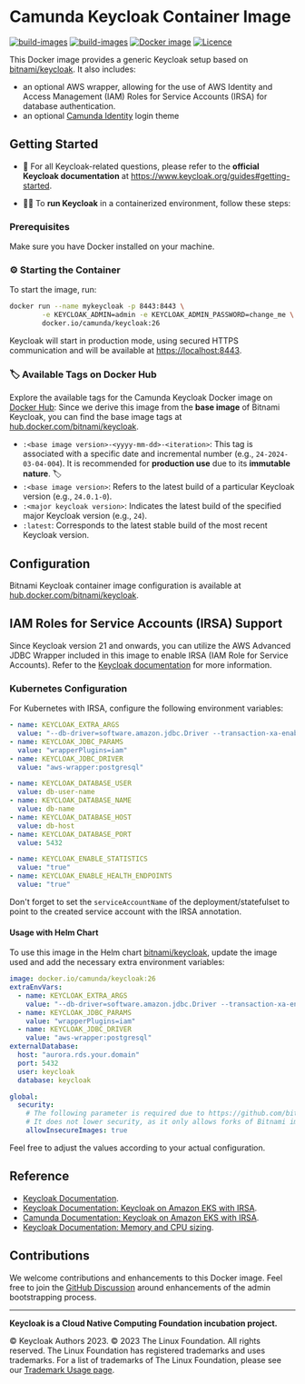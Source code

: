 # Camunda Keycloak Container Image

[![build-images](https://img.shields.io/badge/Camunda-FC5D0D)](https://www.camunda.com/)
[![build-images](https://github.com/camunda/keycloak/actions/workflows/build-images.yml/badge.svg?branch=main)](https://github.com/camunda/keycloak/actions/workflows/build-images.yml)
[![Docker image](https://img.shields.io/badge/docker.io%2Fcamunda%2Fkeycloak-e4f0fb?logo=docker&label=docker%20amd64,arm64)](https://hub.docker.com/r/camunda/keycloak/tags)
[![Licence](https://img.shields.io/github/license/camunda/keycloak)](https://github.com/camunda/keycloak/blob/main/LICENSE)

This Docker image provides a generic Keycloak setup based on [bitnami/keycloak](https://hub.docker.com/r/bitnami/keycloak). It also includes:
* an optional AWS wrapper, allowing for the use of AWS Identity and Access Management (IAM) Roles for Service Accounts (IRSA) for database authentication.
* an optional [Camunda Identity](https://docs.camunda.io/docs/self-managed/identity/what-is-identity/) login theme

## Getting Started

- 📘 For all Keycloak-related questions, please refer to the **official Keycloak documentation** at https://www.keycloak.org/guides#getting-started.

-  🐳🚀 To **run Keycloak** in a containerized environment, follow these steps:

### Prerequisites

Make sure you have Docker installed on your machine.

### ⚙️ Starting the Container

To start the image, run:

```bash
docker run --name mykeycloak -p 8443:8443 \
        -e KEYCLOAK_ADMIN=admin -e KEYCLOAK_ADMIN_PASSWORD=change_me \
        docker.io/camunda/keycloak:26
```

Keycloak will start in production mode, using secured HTTPS communication and will be available at [https://localhost:8443](https://localhost:8443).

### 🏷️ Available Tags on Docker Hub

Explore the available tags for the Camunda Keycloak Docker image on [Docker Hub](https://hub.docker.com/r/camunda/keycloak/tags):
Since we derive this image from the __base image__ of Bitnami Keycloak, you can find the base image tags at [hub.docker.com/bitnami/keycloak](https://hub.docker.com/r/bitnami/keycloak/tags).

- `:<base image version>-<yyyy-mm-dd>-<iteration>`: This tag is associated with a specific date and incremental number (e.g., `24-2024-03-04-004`). It is recommended for **production use** due to its **immutable nature**. 🏷️
- `:<base image version>`: Refers to the latest build of a particular Keycloak version (e.g., `24.0.1-0`).
- `:<major keycloak version>`: Indicates the latest build of the specified major Keycloak version (e.g., `24`).
- `:latest`: Corresponds to the latest stable build of the most recent Keycloak version.

## Configuration

Bitnami Keycloak container image configuration is available at [hub.docker.com/bitnami/keycloak](https://hub.docker.com/r/bitnami/keycloak).

## IAM Roles for Service Accounts (IRSA) Support

Since Keycloak version 21 and onwards, you can utilize the AWS Advanced JDBC Wrapper included in this image to enable IRSA (IAM Role for Service Accounts). Refer to the [Keycloak documentation](https://www.keycloak.org/server/containers) for more information.

### Kubernetes Configuration

For Kubernetes with IRSA, configure the following environment variables:

```yaml
- name: KEYCLOAK_EXTRA_ARGS
  value: "--db-driver=software.amazon.jdbc.Driver --transaction-xa-enabled=false --log-level=INFO,software.amazon.jdbc:INFO"
- name: KEYCLOAK_JDBC_PARAMS
  value: "wrapperPlugins=iam"
- name: KEYCLOAK_JDBC_DRIVER
  value: "aws-wrapper:postgresql"

- name: KEYCLOAK_DATABASE_USER
  value: db-user-name
- name: KEYCLOAK_DATABASE_NAME
  value: db-name
- name: KEYCLOAK_DATABASE_HOST
  value: db-host
- name: KEYCLOAK_DATABASE_PORT
  value: 5432

- name: KEYCLOAK_ENABLE_STATISTICS
  value: "true"
- name: KEYCLOAK_ENABLE_HEALTH_ENDPOINTS
  value: "true"
```

Don't forget to set the `serviceAccountName` of the deployment/statefulset to point to the created service account with the IRSA annotation.

#### Usage with Helm Chart

To use this image in the Helm chart [bitnami/keycloak](https://artifacthub.io/packages/helm/bitnami/keycloak), update the image used and add the necessary extra environment variables:

```yaml
image: docker.io/camunda/keycloak:26
extraEnvVars:
  - name: KEYCLOAK_EXTRA_ARGS
    value: "--db-driver=software.amazon.jdbc.Driver --transaction-xa-enabled=false --log-level=INFO,software.amazon.jdbc:INFO"
  - name: KEYCLOAK_JDBC_PARAMS
    value: "wrapperPlugins=iam"
  - name: KEYCLOAK_JDBC_DRIVER
    value: "aws-wrapper:postgresql"
externalDatabase:
  host: "aurora.rds.your.domain"
  port: 5432
  user: keycloak
  database: keycloak

global:
  security:
    # The following parameter is required due to https://github.com/bitnami/charts/issues/30850
    # It does not lower security, as it only allows forks of Bitnami images, such as this one, to be deployed by the chart.
    allowInsecureImages: true
```

Feel free to adjust the values according to your actual configuration.

## Reference

- [Keycloak Documentation](https://www.keycloak.org/documentation).
- [Keycloak Documentation: Keycloak on Amazon EKS with IRSA](https://www.keycloak.org/server/db#preparing-keycloak-for-amazon-aurora-postgresql).
- [Camunda Documentation: Keycloak on Amazon EKS with IRSA](https://docs.camunda.io/docs/self-managed/platform-deployment/helm-kubernetes/platforms/amazon-eks/irsa/).
- [Keycloak Documentation: Memory and CPU sizing](https://www.keycloak.org/high-availability/concepts-memory-and-cpu-sizing).

## Contributions

We welcome contributions and enhancements to this Docker image. Feel free to join the [GitHub Discussion](https://github.com/camunda/keycloak/issues) around enhancements of the admin bootstrapping process.

---

**Keycloak is a Cloud Native Computing Foundation incubation project.**

© Keycloak Authors 2023. © 2023 The Linux Foundation. All rights reserved. The Linux Foundation has registered trademarks and uses trademarks. For a list of trademarks of The Linux Foundation, please see our [Trademark Usage page](https://www.linuxfoundation.org/trademark-usage/).
